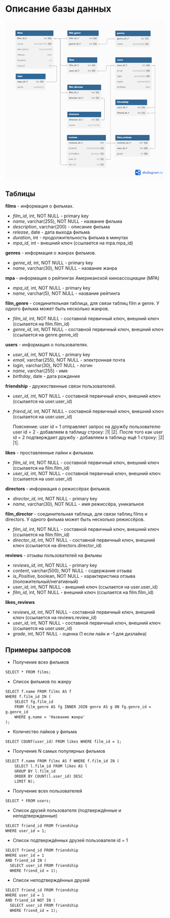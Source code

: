 # Описание базы данных

![ER - диаграмма](ER-diagram.png)

## Таблицы
 **films** - информация о фильмах.
* _film_id_, int, NOT NULL - primary key
* _name_, varchar(255), NOT NULL - название фильма
* _description_, varchar(200) - описание фильма
* _release_, date - дата выхода фильма
* _duration_, int - продолжительность фильма в минутах
* _mpa_id_, int - внешний ключ (ссылается на mpa.mpa_id)

 **genres** - информация о жанрах фильмов.
* _genre_id_, int, NOT NULL - primary key
* _name_, varchar(30), NOT NULL - название жанра

**mpa** - информация о рейтингах Американской киноассоциации (MPA)
* _mpa_id_, int, NOT NULL - primary key
* _name_, varchar(5), NOT NULL - название рейтинга

 **film_genre** - соединительная таблица, для связи таблиц film и genre. У одного фильма может быть несколько жанров.
* _film_id_, int, NOT NULL - составной первичный ключ, внешний ключ (ссылается на film.film_id)
* _genre_id_, int, NOT NULL - составной первичный ключ, внешний ключ (ссылается на genre.genre_id)

 **users** - информация о пользователях.
* _user_id_, int, NOT NULL - primary key
* _email_, varchar(255), NOT NULL - электронная почта
* _login_, varchar(30), NOT NULL - логин
* _name_, varchar(255) - имя
* _birthday_, date - дата рождения

 **friendship** - дружественные связи пользователей.
* _user_id_, int, NOT NULL - составной первичный ключ, внешний ключ (ссылается на user.user_id)
* _friend_id_, int, NOT NULL - составной первичный ключ, внешний ключ (ссылается на user.user_id)
  
  Пояснение:
  user id = 1 отправляет запрос на дружбу пользователю user id = 2 - добавляем в таблицу строку: |1| |2|.
  После того как user id = 2 подтверждает дружбу - добавляем в таблицу ещё 1 строку: |2| |1|.

 **likes** - проставленные лайки к фильмам.
* _film_id_, int, NOT NULL - составной первичный ключ, внешний ключ (ссылается на film.film_id)
* _user_id_, int, NOT NULL - составной первичный ключ, внешний ключ (ссылается на user.user_id)

**directors** - информация о режиссёрах фильмов.
* _director_id_, int, NOT NULL - primary key
* _name_, varchar(30), NOT NULL - имя режиссёра, уникальное

**film_director** - соединительная таблица, для связи таблиц films и directors. У одного фильма может быть несколько режиссёров.
* _film_id_, int, NOT NULL - составной первичный ключ, внешний ключ (ссылается на film.film_id)
* _director_id_, int, NOT NULL - составной первичный ключ, внешний ключ (ссылается на directors.director_id)

**reviews** - отзывы пользователей на фильмы
* _reviews_id_, int, NOT NULL - primary key
* _content_, varchar(500), NOT NULL - содержание отзыва
* _is_Positive_, boolean, NOT NULL - характеристика отзыва (положительный/негативный)
* _user_id_, int, NOT NULL - внешний ключ (ссылается на user.user_id)
* _film_id_, int, NOT NULL - внешний ключ (ссылается на film.film_id)

**likes_reviews**
* _reviews_id_, int, NOT NULL - составной первичный ключ, внешний ключ (ссылается на reviews.review_id)
* _user_id_, int, NOT NULL - составной первичный ключ, внешний ключ (ссылается на user.user_id)
* _grade_, int, NOT NULL - оценка (1 если лайк и -1 для дизлайка)

## Примеры запросов
- Получение всех фильмов
```dbn-psql
SELECT * FROM films;
```
- Список фильмов по жанру
```dbn-psql
SELECT f.name FROM films AS f
WHERE f.film_id IN (
    SELECT fg.film_id
    FROM film_genre AS fg INNER JOIN genre AS g ON fg.genre_id = g.genre_id
    WHERE g.name = 'Название жанра'
);
```

- Количество лайков у фильма
```dbn-psql
SELECT COUNT(user_id) FROM likes WHERE film_id = 1;
```

- Получение N самых популярных фильмов
```dbn-psql
SELECT f.name FROM films AS f WHERE f.film_id IN (
    SELECT l.film_id FROM likes AS l
    GROUP BY l.film_id
    ORDER BY COUNT(l.user_id) DESC
    LIMIT N);
```

- Получение всех пользователей
```dbn-psql
SELECT * FROM users;
```

- Список друзей пользователя (подтверждённые и неподтвержденные)
```dbn-psql
SELECT friend_id FROM friendship
WHERE user_id = 1;
```

- Список подтверждённых друзей пользователя id = 1
```dbn-psql
SELECT friend_id FROM friendship
WHERE user_id = 1 
AND friend_id IN (
  SELECT user_id FROM friendship
  WHERE friend_id = 1);
```

- Список неподтверждённых друзей
```dbn-psql
SELECT friend_id FROM friendship
WHERE user_id = 1
AND friend_id NOT IN (
  SELECT user_id FROM friendship
  WHERE friend_id = 1);
```
